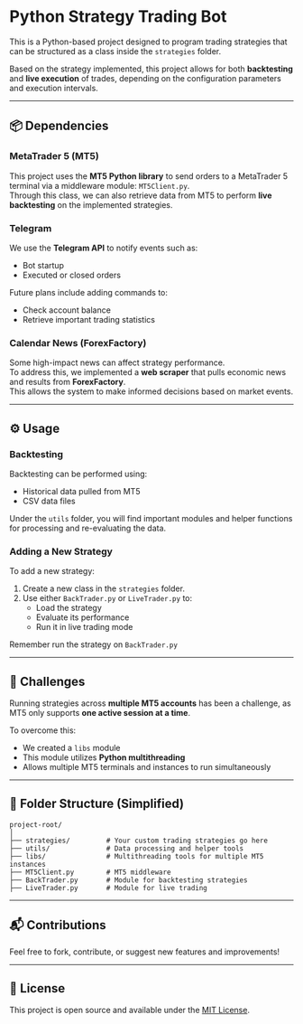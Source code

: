 # Python Strategy Trading Bot

This is a Python-based project designed to program trading strategies that can be structured as a class inside the `strategies` folder.

Based on the strategy implemented, this project allows for both **backtesting** and **live execution** of trades, depending on the configuration parameters and execution intervals.

---

## 📦 Dependencies

### MetaTrader 5 (MT5)

This project uses the **MT5 Python library** to send orders to a MetaTrader 5 terminal via a middleware module: `MT5Client.py`.  
Through this class, we can also retrieve data from MT5 to perform **live backtesting** on the implemented strategies.

### Telegram

We use the **Telegram API** to notify events such as:
- Bot startup
- Executed or closed orders

Future plans include adding commands to:
- Check account balance
- Retrieve important trading statistics

### Calendar News (ForexFactory)

Some high-impact news can affect strategy performance.  
To address this, we implemented a **web scraper** that pulls economic news and results from **ForexFactory**.  
This allows the system to make informed decisions based on market events.

---

## ⚙️ Usage

### Backtesting

Backtesting can be performed using:
- Historical data pulled from MT5
- CSV data files

Under the `utils` folder, you will find important modules and helper functions for processing and re-evaluating the data.

### Adding a New Strategy

To add a new strategy:
1. Create a new class in the `strategies` folder.
2. Use either `BackTrader.py` or `LiveTrader.py` to:
   - Load the strategy
   - Evaluate its performance
   - Run it in live trading mode

Remember run the strategy on `BackTrader.py`

---

## 🚧 Challenges

Running strategies across **multiple MT5 accounts** has been a challenge, as MT5 only supports **one active session at a time**.

To overcome this:
- We created a `libs` module
- This module utilizes **Python multithreading**
- Allows multiple MT5 terminals and instances to run simultaneously

---

## 📁 Folder Structure (Simplified)

```
project-root/
│
├── strategies/         # Your custom trading strategies go here
├── utils/              # Data processing and helper tools
├── libs/               # Multithreading tools for multiple MT5 instances
├── MT5Client.py        # MT5 middleware
├── BackTrader.py       # Module for backtesting strategies
├── LiveTrader.py       # Module for live trading
```

---

## 📬 Contributions

Feel free to fork, contribute, or suggest new features and improvements!

---

## 📝 License

This project is open source and available under the [MIT License](LICENSE).

